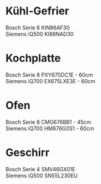 # Kühl-Gefrier

Bosch Serie 6 KIN86AF30  
Siemens iQ500 KI86NAD30  

# Kochplatte

Bosch Serie 8 PXY675DC1E - 60cm  
Siemens iQ700 EX675LXE3E - 60cm  

# Ofen

Bosch Serie 8 CMG676BB1 - 45cm  
Siemens iQ700 HM676G0S1 - 60cm  

# Geschirr

Bosch Serie 4 SMV46GX01E  
Siemens iQ500 SN55L230EU  
